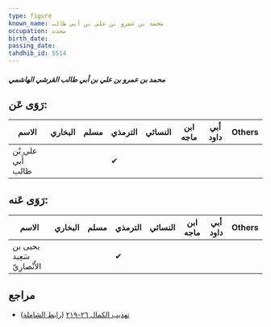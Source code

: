 ```yaml
---
type: figure
known_name: محمد بن عمرو بن علي بن أبي طالب
occupation: محدث
birth_date:
passing_date:
tahdhib_id: 5514
---
```

##### محمد بن عمرو بن علي بن أبي طالب القرشي الهاشمي

## رَوَى عَن:
| الاسم             | البخاري | مسلم | الترمذي | النسائي | ابن ماجه | أبي داود | Others |
| ----------------- | ------- | ---- | ------- | ------- | -------- | -------- | ------ |
| علي بْن أَبي طالب |         |      | ✔       |         |          |          |        |
## رَوَى عَنه:
| الاسم                       | البخاري | مسلم | الترمذي | النسائي | ابن ماجه | أبي داود | Others |
| --------------------------- | ------- | ---- | ------- | ------- | -------- | -------- | ------ |
| يحيى بن سَعِيد الأَنْصارِيّ |         |      | ✔       |         |          |          |        |
## مراجع
- [تهذيب الكمال ٢٦-٢١٩](obsidian://open?vault=Tahdhib-al-Kamal&file=Figures/٥٥١٤-محمد%20بن%20عمرو%20بن%20علي%20بن%20أبي%20طالب%20القرشي%20الهاشمي) ([رابط الشاملة](https://shamela.ws/book/3722/13967))